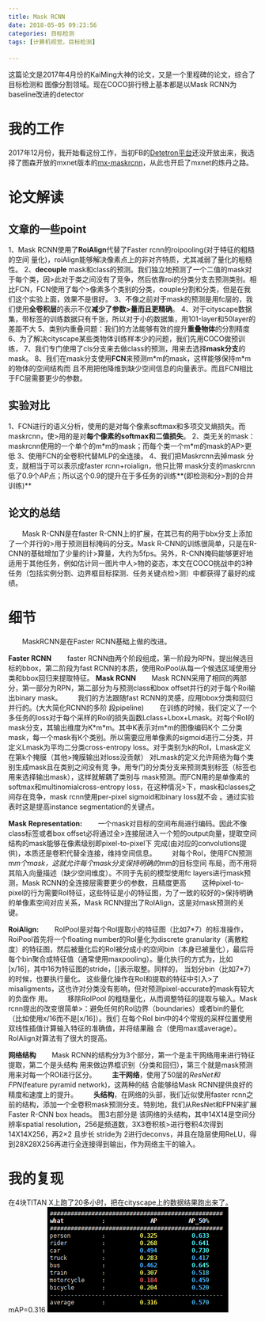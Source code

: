 ```yaml
---
title: Mask RCNN
date: 2018-05-05 09:23:56
categories: 目标检测
tags: [计算机视觉，目标检测]

---
```


这篇论文是2017年4月份的KaiMing大神的论文，又是一个里程碑的论文，综合了目标检测和
图像分割领域。现在COCO排行榜上基本都是以Mask RCNN为baseline改进的detector
<!--more-->

# 我的工作
2017年12月份，我开始看这份工作，当初FB的[Detetron平台](https://github.com/facebookresearch/Detectron)还没开放出来，我选择了图森开放的mxnet版本的[mx-maskrcnn](https://github.com/TuSimple/mx-maskrcnn)，从此也开启了mxnet的炼丹之路。

# 论文解读
## 文章的一些point                                                              
1、Mask RCNN使用了**RoiAlign**代替了Faster rcnn的roipooling(对于特征的粗糙的空间
量化)，roiAlign能够解决像素点上的非对齐特质，尤其减弱了量化的粗糙性。
2、**decouple** mask和class的预测。我们独立地预测了一个二值的mask对于每个类，因>此对于类之间没有了竞争，然后依靠roi的分类分支去预测类别。相比FCN，FCN使用了每个>像素多个类别的分类，couple分割和分类，但是在我们这个实验上面，效果不是很好。
3、不像之前对于mask的预测是用fc层的，我们使用**全卷积层**的表示不仅**减少了参数>量而且更精确**。
4、对于cityscape数据集，带标签的训练数据只有千张，所以对于小的数据集，用101-layer和50layer的差距不大
5、类别内重叠问题：我们的方法能够有效的提升**重叠物体**的分割精度
6、为了解决cityscape某些类物体训练样本少的问题，我们先用COCO做预训练，
7、我们专门使用了cls分支来去做class的预测，用来去选择**mask分支**的mask。
8、我们在mask分支使用**FCN**来预测m\*m的mask，这样能够保持m\*m的物体的空间结构而
且不用把他降维到缺少空间信息的向量表示。而且FCN相比于FC层需要更少的参数。

## 实验对比
1、FCN进行的语义分析，使用的是对每个像素softmax和多项交叉熵损失。而maskrcnn，使>用的是对**每个像素的softmax和二值损失**。
2、类无关的mask：maskrcnn使用的一个单个的m\*m的mask；而每个类一个m\*m的mask的AP>更低
3、使用FCN的全卷积代替MLP的全连接。
4、我们把Maskrcnn去掉mask 分支，就相当于可以表示成faster rcnn+roialign，他只比带
mask分支的maskrcnn低了0.9个AP点；所以这个0.9的提升在于多任务的训练**(即检测和分>割的合并训练)**

## 论文的总结
　　Mask R-CNN是在faster R-CNN上的扩展，在其已有的用于bbx分支上添加了一个并行的>用于预测目标掩码的分支。Mask R-CNN的训练很简单，只是在R-CNN的基础增加了少量的计>算量，大约为5fps。另外，R-CNN掩码能够更好地适用于其他任务，例如估计同一图片中人>物的姿态，本文在COCO挑战中的3种任务（包括实例分割、边界框目标探测、任务关键点检>测）中都获得了最好的成绩。

# 细节
　　MaskRCNN是在Faster RCNN基础上做的改进。

**Faster RCNN**
　　faster RCNN由两个阶段组成，第一阶段为RPN，提出候选目标的bbox，第二阶段为fast RCNN的本质，使用RoiPool从每一个候选区域使用分类和bbox回归来提取特征。
**Mask RCNN**
　　Mask RCNN采用了相同的两部分，第一部分为RPN，第二部分为与预测class和box offset并行的对于每个Roi输出binary mask。
　　我们的方法跟随fast RCNN的灵感，应用bbox分类和回归并行的。(大大简化RCNN的多阶
段pipeline)
　　在训练的时候，我们定义了一个多任务的loss对于每个采样的Roi的损失函数Lclass+Lbox+Lmask。对每个RoI的mask分支，其输出维度为K\*m\*m。其中K表示对m\*m的图像编码K个
二分类mask，每一个mask有K个类别。所以需要应用单像素的sigmoid进行二分类，并定义Lmask为平均二分类cross-entropy loss。对于类别为k的RoI，Lmask定义在第k个掩膜（其他>掩膜输出对loss没贡献） 对Lmask的定义允许网络为每个类别生成mask且在类别之间没有竞
争。用专门的分类分支来预测类别标签（标签也用来选择输出mask），这样就解耦了类别与
mask预测。而FCN用的是单像素的softmax和multinomialcross-entropy loss，在这种情况>下，mask和classes之间存在竞争，mask rcnn使用per-pixel sigmoid和binary loss就不会
。通过实验表时这是提高instance segmentation的关键点。

**Mask Representation:**
　　一个mask对目标的空间布局进行编码。因此不像class标签或者box offset必将通过全>连接层进入一个短的output向量，提取空间结构的mask能够在像素级别即pixel-to-pixel下
完成(由对应的convolutions提供)，本质还是卷积代替全连接，维持空间信息。
　　对每个RoI，使用FCN预测m*m个mask，这就允许每个mask分支保持明确的m*m的目标空间
布局，而不用将其陷入向量描述（缺少空间维度）。不同于先前的模型使用fc layers进行mask预测，Mask RCNN的全连接层需要更少的参数，且精度更高
　　这种pixel-to-pixel的行为需要RoI特征，这些特征是小的特征图，为了一致的较好的>保持明确的单像素空间对应关系，Mask RCNN提出了RoIAlign，这是对mask预测的关键。

**RoiAlign:**
　　RoIPool是对每个RoI提取小的特征图（比如7\*7）的标准操作，RoiPool首先将一个floating number的RoI量化为discrete granularity（离散粒度）的特征图，然后被量化后的RoI被分成小的空间bin（本身已被量化），最后将每个bin聚合成特征值（通常使用maxpooling）。量化执行的方式为，比如[x/16]，其中16为特征图的stride，[]表示取整。同样的，
当划分bin（比如7\*7）的时候，也要执行量化。 这些量化操作在RoI和提取的特征中引入>了misaligments，这也许对分类没有影响，但对预测pixel-accurate的mask有较大的负面作
用。
　　移除RoIPool 的粗糙量化，从而调整特征的提取与输入。Mask rcnn提出的改变很简单>：避免任何的RoI边界（boundaries）或者bin的量化（比如使用x/16而不是[x/16]）。我们
在每个RoI bin中的4个常规的采样位置使用双线性插值计算输入特征的准确值，并将结果融
合（使用max或average）。RoIAlign对算法有了很大的提高。

**网络结构**
　　Mask RCNN的结构分为3个部分，第一个是主干网络用来进行特征提取，第二个是头结构
用来做边界框识别（分类和回归），第三个就是mask预测用来对每一个ROI进行区分。
　　**主干网络**，使用了50层的*ResNet和FPN*(feature pyramid network)，这两种的结
合能够给Mask RCNN提供良好的精度和速度上的提升。
　　**头结构**，在网络的头部，我们近似使用faster rcnn之前的结构，添加一个全卷积mask预测分支。特别地，我们从ResNet和FPN来扩展Faster R-CNN box heads。 图3右部分是
该网络的头结构，其中14X14是空间分辨率spatial resolution，256是频道数，3X3卷积核>进行卷积4次得到14X14X256，再2×2 且步长 stride为 2进行deconvs，并且在隐层使用ReLU，得到28X28X256再进行全连接得到输出，作为网络主干的输入。

# 我的复现
在4块TITAN X上跑了20多小时，把在cityscape上的数据结果跑出来了。
mAP=0.316
<img src="img/maskrcnn.png">
